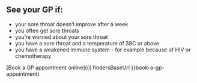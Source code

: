 ## See your GP if:

- your sore throat doesn’t improve after a week
- you often get sore throats
- you’re worried about your sore throat
- you have a sore throat and a temperature of 38C or above
- you have a weakened immune system - for example because of HIV or chemotherapy

[Book a GP appointment online]({{ findersBaseUrl }}book-a-gp-appointment)
